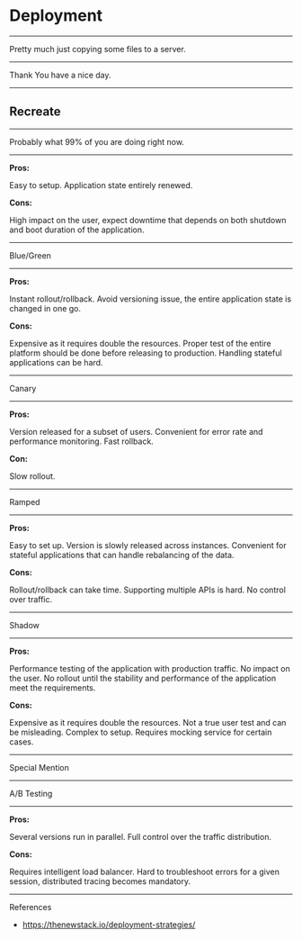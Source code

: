 # Deployment

------

Pretty much just copying some files to a server.

------

Thank You have a nice day.

---

## Recreate

------

Probably what 99% of you are doing right now.

------

**Pros:**

Easy to setup.
Application state entirely renewed.

**Cons:**

High impact on the user, expect downtime that depends on both shutdown and boot duration of the application.

---

Blue/Green

------

**Pros:**

Instant rollout/rollback.
Avoid versioning issue, the entire application state is changed in one go.

**Cons:**

Expensive as it requires double the resources.
Proper test of the entire platform should be done before releasing to production.
Handling stateful applications can be hard.

---

Canary

------


**Pros:**

Version released for a subset of users.
Convenient for error rate and performance monitoring.
Fast rollback.

**Con:**

Slow rollout.

---

Ramped

------

**Pros:**

Easy to set up.
Version is slowly released across instances.
Convenient for stateful applications that can handle rebalancing of the data.

**Cons:**

Rollout/rollback can take time.
Supporting multiple APIs is hard.
No control over traffic.

---

Shadow

------

**Pros:**

Performance testing of the application with production traffic.
No impact on the user.
No rollout until the stability and performance of the application meet the requirements.

**Cons:**

Expensive as it requires double the resources.
Not a true user test and can be misleading.
Complex to setup.
Requires mocking service for certain cases.

---

Special Mention

------

A/B Testing</section>

------

**Pros:**

Several versions run in parallel.
Full control over the traffic distribution.

**Cons:**

Requires intelligent load balancer.
Hard to troubleshoot errors for a given session, distributed tracing becomes mandatory.

---

References

- https://thenewstack.io/deployment-strategies/